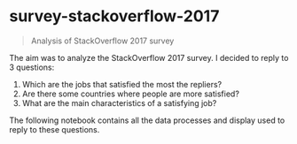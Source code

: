 # survey-stackoverflow-2017
> Analysis of StackOverflow 2017 survey

The aim was to analyze the StackOverflow 2017 survey. I decided to reply to 3 questions:
1. Which are the jobs that satisfied the most the repliers?
2. Are there some countries where people are more satisfied?
3. What are the main characteristics of a satisfying job?

The following notebook contains all the data processes and display used to reply to these questions.
